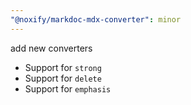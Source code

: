 ```yaml
---
"@noxify/markdoc-mdx-converter": minor
---
```


add new converters

- Support for `strong`
- Support for `delete`
- Support for `emphasis`
